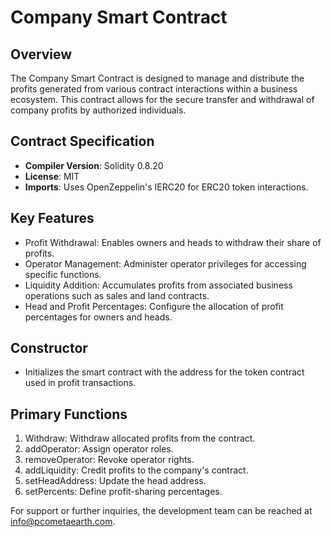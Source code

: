# Company Smart Contract

## Overview
The Company Smart Contract is designed to manage and distribute the profits generated from various contract interactions within a business ecosystem. This contract allows for the secure transfer and withdrawal of company profits by authorized individuals.

## Contract Specification
- **Compiler Version**: Solidity 0.8.20
- **License**: MIT
- **Imports**: Uses OpenZeppelin's IERC20 for ERC20 token interactions.

## Key Features
- Profit Withdrawal: Enables owners and heads to withdraw their share of profits.
- Operator Management: Administer operator privileges for accessing specific functions.
- Liquidity Addition: Accumulates profits from associated business operations such as sales and land contracts.
- Head and Profit Percentages: Configure the allocation of profit percentages for owners and heads.

## Constructor
- Initializes the smart contract with the address for the token contract used in profit transactions.

## Primary Functions
1. Withdraw: Withdraw allocated profits from the contract.
2. addOperator: Assign operator roles.
3. removeOperator: Revoke operator rights.
4. addLiquidity: Credit profits to the company's contract.
5. setHeadAddress: Update the head address.
6. setPercents: Define profit-sharing percentages.

For support or further inquiries, the development team can be reached at [info@pcometaearth.com](mailto:info@pcometaearth.com).
